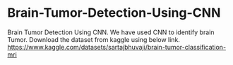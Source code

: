 # Brain-Tumor-Detection-Using-CNN
Brain Tumor Detection Using CNN. We have used CNN to identify brain Tumor.
Download the dataset from kaggle using below link.
https://www.kaggle.com/datasets/sartajbhuvaji/brain-tumor-classification-mri
